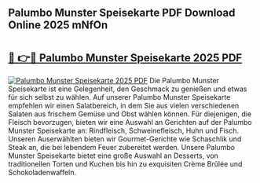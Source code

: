 ## Palumbo Munster Speisekarte PDF Download Online 2025 mNfOn

# <h2><a href="http://gc7oa9.nevu.top/?p=Palumbo+Munster+Speisekarte">🔗 👉🔴 Palumbo Munster Speisekarte 2025 PDF</a></h2>

[![Palumbo Munster Speisekarte 2025 PDF](https://i.imgur.com/dBaPXMq.png)](http://gc7oa9.nevu.top/?p=Palumbo+Munster+Speisekarte)
Die Palumbo Munster Speisekarte ist eine Gelegenheit, den Geschmack zu genießen und etwas für sich selbst zu wählen. Auf unserer Palumbo Munster Speisekarte empfehlen wir einen Salatbereich, in dem Sie aus vielen verschiedenen Salaten aus frischem Gemüse und Obst wählen können. Für diejenigen, die Fleisch bevorzugen, bieten wir eine Auswahl an Gerichten auf der Palumbo Munster Speisekarte an: Rindfleisch, Schweinefleisch, Huhn und Fisch. Unseren Auserwählten bieten wir Gourmet-Gerichte wie Schaschlik und Steak an, die bei lebendem Feuer zubereitet werden. Unsere Palumbo Munster Speisekarte bietet eine große Auswahl an Desserts, von traditionellen Torten und Kuchen bis hin zu exquisiten Crème Brûlée und Schokoladenwaffeln.

